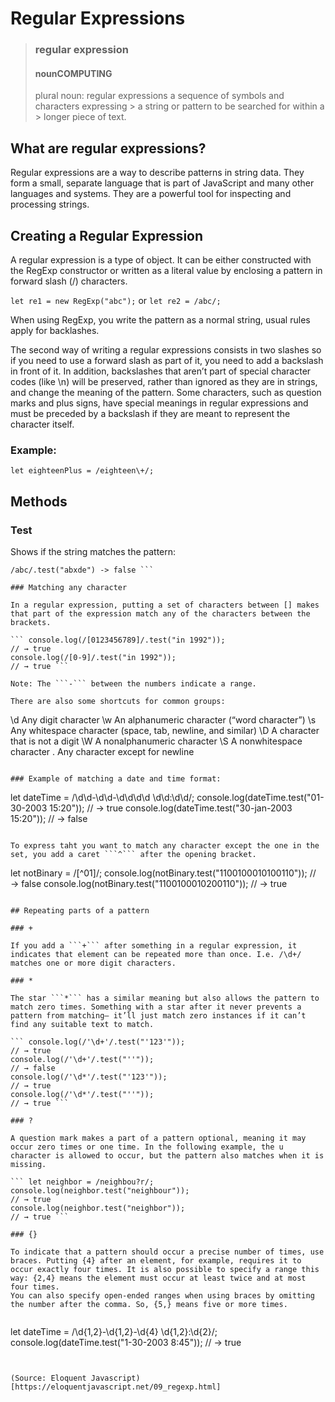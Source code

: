 # Regular Expressions

> ### regular expression
> #### nounCOMPUTING
> plural noun: regular expressions
> a sequence of symbols and characters expressing > a string or pattern to be searched for within a > longer piece of text.
> > 


## What are regular expressions? 
Regular expressions are a way to describe patterns in string data. They form a small, separate language that is part of JavaScript and many other languages and systems. They are a powerful tool for inspecting and processing strings. 

##  Creating a Regular Expression

A regular expression is a type of object. It can be either constructed with the RegExp constructor or written as a literal value by enclosing a pattern in forward slash (/) characters.

``` let re1 = new RegExp("abc"); ```
or
``` let re2 = /abc/; ```

When using RegExp, you write the pattern as a normal string, usual rules apply for backlashes.

The second way of writing a regular expressions consists in two slashes so if you need to use a forward slash as part of it, you need to add a backslash in front of it. In addition, backslashes that aren’t part of special character codes (like \n) will be preserved, rather than ignored as they are in strings, and change the meaning of the pattern. Some characters, such as question marks and plus signs, have special meanings in regular expressions and must be preceded by a backslash if they are meant to represent the character itself.

### Example: 

``` let eighteenPlus = /eighteen\+/; ```

## Methods

### Test 

Shows if the string matches the pattern:

``` /abc/.test("abcde") -> true
/abc/.test("abxde") -> false ```

### Matching any character

In a regular expression, putting a set of characters between [] makes that part of the expression match any of the characters between the brackets.

``` console.log(/[0123456789]/.test("in 1992"));
// → true
console.log(/[0-9]/.test("in 1992"));
// → true ```

Note: The ```-``` between the numbers indicate a range. 

There are also some shortcuts for common groups:

```
\d	Any digit character
\w	An alphanumeric character (“word character”)
\s	Any whitespace character (space, tab, newline, and similar)
\D	A character that is not a digit
\W	A nonalphanumeric character
\S	A nonwhitespace character
.	Any character except for newline
```

### Example of matching a date and time format: 

```
let dateTime = /\d\d-\d\d-\d\d\d\d \d\d:\d\d/;
console.log(dateTime.test("01-30-2003 15:20"));
// → true
console.log(dateTime.test("30-jan-2003 15:20"));
// → false
```

To express taht you want to match any character except the one in the set, you add a caret ```^``` after the opening bracket. 

```
let notBinary = /[^01]/;
console.log(notBinary.test("1100100010100110"));
// → false
console.log(notBinary.test("1100100010200110"));
// → true
```

## Repeating parts of a pattern

### +

If you add a ```+``` after something in a regular expression, it indicates that element can be repeated more than once. I.e. /\d+/ matches one or more digit characters.

### *

The star ```*``` has a similar meaning but also allows the pattern to match zero times. Something with a star after it never prevents a pattern from matching— it’ll just match zero instances if it can’t find any suitable text to match.

``` console.log(/'\d+'/.test("'123'"));
// → true
console.log(/'\d+'/.test("''"));
// → false
console.log(/'\d*'/.test("'123'"));
// → true
console.log(/'\d*'/.test("''"));
// → true ```

### ?

A question mark makes a part of a pattern optional, meaning it may occur zero times or one time. In the following example, the u character is allowed to occur, but the pattern also matches when it is missing.

``` let neighbor = /neighbou?r/;
console.log(neighbor.test("neighbour"));
// → true
console.log(neighbor.test("neighbor"));
// → true ```

### {}

To indicate that a pattern should occur a precise number of times, use braces. Putting {4} after an element, for example, requires it to occur exactly four times. It is also possible to specify a range this way: {2,4} means the element must occur at least twice and at most four times. 
You can also specify open-ended ranges when using braces by omitting the number after the comma. So, {5,} means five or more times.


```
let dateTime = /\d{1,2}-\d{1,2}-\d{4} \d{1,2}:\d{2}/;
console.log(dateTime.test("1-30-2003 8:45"));
// → true
```


(Source: Eloquent Javascript)[https://eloquentjavascript.net/09_regexp.html]
